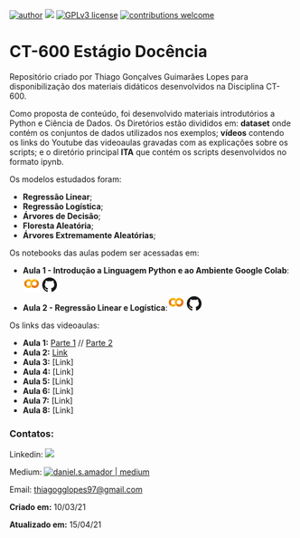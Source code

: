 [![author](https://img.shields.io/badge/author-thiagolopes97-red.svg)](https://www.linkedin.com/in/carlosfab) [![](https://img.shields.io/badge/python-3.7+-blue.svg)](https://www.python.org/downloads/release/python-365/) [![GPLv3 license](https://img.shields.io/badge/License-GPLv3-blue.svg)](http://perso.crans.org/besson/LICENSE.html) [![contributions welcome](https://img.shields.io/badge/contributions-welcome-brightgreen.svg?style=flat)](https://github.com/carlosfab/data_science/issues)

# CT-600 Estágio Docência
Repositório criado por Thiago Gonçalves Guimarães Lopes para disponibilização dos materiais didáticos desenvolvidos na Disciplina CT-600.

Como proposta de conteúdo, foi desenvolvido materiais introdutórios a Python e Ciência de Dados. Os Diretórios estão divididos em: **dataset**
 onde contém os conjuntos de dados utilizados nos exemplos; **vídeos** contendo os links do Youtube das videoaulas gravadas com as explicações sobre os scripts; e o diretório principal **ITA** que contém os scripts desenvolvidos no formato ipynb.

Os modelos estudados foram:

- **Regressão Linear**;
- **Regressão Logística**;
- **Árvores de Decisão**;
- **Floresta Aleatória**;
- **Árvores Extremamente Aleatórias**;


Os notebooks das aulas podem ser acessadas em:
- **Aula 1 - Introdução a Linguagem Python e ao Ambiente Google Colab**:[<img alt="colab" width="30px" src="https://raw.githubusercontent.com/thiagolopes97/ITA/main/colab.png" />](https://colab.research.google.com/drive/1NjQAvK9nd4iExZVsemszRRxj-jekSSE5?usp=sharing) [<img alt="GitHub" width="26px" src="https://raw.githubusercontent.com/github/explore/78df643247d429f6cc873026c0622819ad797942/topics/github/github.png" />](https://github.com/thiagolopes97/ITA/blob/main/CT-600%20Est%C3%A1gio%20Doc%C3%AAncia/Aula1_IntroPython_Colab%5BFinal%5D.ipynb)
- **Aula 2 - Regressão Linear e Logística**:[<img alt="colab" width="30px" src="https://raw.githubusercontent.com/thiagolopes97/ITA/main/colab.png" />](https://colab.research.google.com/drive/1RJ1MupBBQ_hQ-gl96owKQHS13qtRDlZu?usp=sharing) [<img alt="GitHub" width="26px" src="https://raw.githubusercontent.com/github/explore/78df643247d429f6cc873026c0622819ad797942/topics/github/github.png" />](https://github.com/thiagolopes97/ITA/blob/main/CT-600%20Est%C3%A1gio%20Doc%C3%AAncia/Aula2_RegLin_Log%5BFinal%5D.ipynb)

Os links das videoaulas:
- **Aula 1:**  [Parte 1](https://drive.google.com/file/d/10JmYuJ1zZQJ-H3F_OgCR3p-eLGFqMvtx/view?usp=sharing) // [Parte 2](https://drive.google.com/file/d/1F7Rp4tffFqhJeQZMSHM5utLMayXiy13D/view?usp=sharing)
- **Aula 2:** [Link](https://drive.google.com/file/d/17zCz_H3JTEhI3n7XmrCQNxTz4ygxQHUo/view?usp=sharing)
- **Aula 3:** [Link]
- **Aula 4:** [Link]
- **Aula 5:** [Link]
- **Aula 6:** [Link]
- **Aula 7:** [Link]
- **Aula 8:** [Link]




### Contatos:
Linkedin: [<img width="22px" src="https://cdn.jsdelivr.net/npm/simple-icons@3.4.0/icons/linkedin.svg" />](https://bit.ly/2MAJOHJ)

Medium: [<img alt="daniel.s.amador | medium" width="22px" src="https://cdn.jsdelivr.net/npm/simple-icons@3.4.0/icons/medium.svg" />](https://bit.ly/3pRdkY6)

Email: thiagogglopes97@gmail.com

**Criado em:** 10/03/21

**Atualizado em:** 15/04/21
